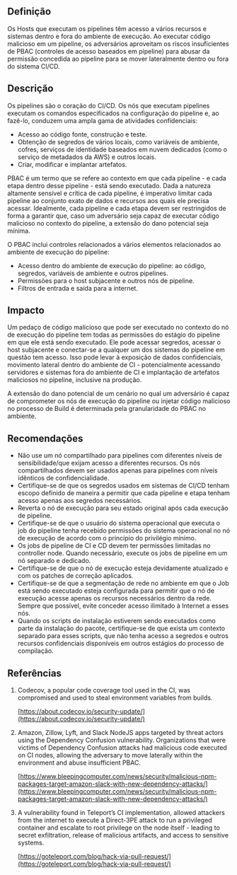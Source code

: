 
## Definição

Os Hosts que executam os pipelines têm acesso a vários recursos e sistemas dentro e fora do ambiente de execução. Ao executar código malicioso em um pipeline, os adversários aproveitam os riscos insuficientes de PBAC (controles de acesso baseados em pipeline) para abusar da permissão concedida ao pipeline para se mover lateralmente dentro ou fora do sistema CI/CD.

## Descrição

Os pipelines são o coração do CI/CD. Os nós que executam pipelines executam os comandos especificados na configuração do pipeline e, ao fazê-lo, conduzem uma ampla gama de atividades confidenciais:



* Acesso ao código fonte, construção e teste.
* Obtenção de segredos de vários locais, como variáveis de ambiente, cofres, serviços de identidade baseados em nuvem dedicados (como o serviço de metadados da AWS) e outros locais.
* Criar, modificar e implantar artefatos.

PBAC é um termo que se refere ao contexto em que cada pipeline - e cada etapa dentro desse pipeline - está sendo executado. Dada a natureza altamente sensível e crítica de cada pipeline, é imperativo limitar cada pipeline ao conjunto exato de dados e recursos aos quais ele precisa acessar. Idealmente, cada pipeline e cada etapa devem ser restringidos de forma a garantir que, caso um adversário seja capaz de executar código malicioso no contexto do pipeline, a extensão do dano potencial seja mínima.

O PBAC inclui controles relacionados a vários elementos relacionados ao ambiente de execução do pipeline:



* Acesso dentro do ambiente de execução do pipeline: ao código, segredos, variáveis de ambiente e outros pipelines.
* Permissões para o host subjacente e outros nós de pipeline.
* Filtros de entrada e saída para a internet.

## Impacto

Um pedaço de código malicioso que pode ser executado no contexto do nó de execução do pipeline tem todas as permissões do estágio do pipeline em que ele está sendo executado. Ele pode acessar segredos, acessar o host subjacente e conectar-se a qualquer um dos sistemas do pipeline em questão tem acesso. Isso pode levar à exposição de dados confidenciais, movimento lateral dentro do ambiente de CI - potencialmente acessando servidores e sistemas fora do ambiente de CI e implantação de artefatos maliciosos no pipeline, inclusive na produção.

A extensão do dano potencial de um cenário no qual um adversário é capaz de comprometer os nós de execução do pipeline ou injetar código malicioso no processo de Build é determinada pela granularidade do PBAC no ambiente.


## Recomendações



* Não use um nó compartilhado para pipelines com diferentes níveis de sensibilidade/que exijam acesso a diferentes recursos. Os nós compartilhados devem ser usados apenas para pipelines com níveis idênticos de confidencialidade.
* Certifique-se de que os segredos usados em sistemas de CI/CD tenham escopo definido de maneira a permitir que cada pipeline e etapa tenham acesso apenas aos segredos necessários.
* Reverta o nó de execução para seu estado original após cada execução de pipeline.
* Certifique-se de que o usuário do sistema operacional que executa o job do pipeline tenha recebido permissões do sistema operacional no nó de execução de acordo com o princípio do privilégio mínimo.
* Os jobs de pipeline de CI e CD devem ter permissões limitadas no controller node. Quando necessário, execute os jobs de pipeline em um nó separado e dedicado.
* Certifique-se de que o nó de execução esteja devidamente atualizado e com os patches de correção aplicados.
* Certifique-se de que a segmentação de rede no ambiente em que o Job está sendo executado esteja configurada para permitir que o nó de execução acesse apenas os recursos necessários dentro da rede. Sempre que possível, evite conceder acesso ilimitado à Internet a esses nós.
* Quando os scripts de instalação estiverem sendo executados como parte da instalação do pacote, certifique-se de que exista um contexto separado para esses scripts, que não tenha acesso a segredos e outros recursos confidenciais disponíveis em outros estágios do processo de compilação.

## Referências



1. Codecov, a popular code coverage tool used in the CI, was compromised and used to steal environment variables from builds.

    [https://about.codecov.io/security-update/](https://about.codecov.io/security-update/)

2. Amazon, Zillow, Lyft, and Slack NodeJS apps targeted by threat actors using the Dependency Confusion vulnerability. Organizations that were victims of Dependency Confusion attacks had malicious code executed on CI nodes, allowing the adversary to move laterally within the environment and abuse insufficient PBAC.

    [https://www.bleepingcomputer.com/news/security/malicious-npm-packages-target-amazon-slack-with-new-dependency-attacks/](https://www.bleepingcomputer.com/news/security/malicious-npm-packages-target-amazon-slack-with-new-dependency-attacks/)

3. A vulnerability found in Teleport’s CI implementation, allowed attackers from the internet to execute a Direct-3PE attack to run a privileged container and escalate to root privilege on the node itself - leading to secret exfiltration, release of malicious artifacts, and access to sensitive systems.

    [https://goteleport.com/blog/hack-via-pull-request/](https://goteleport.com/blog/hack-via-pull-request/)
